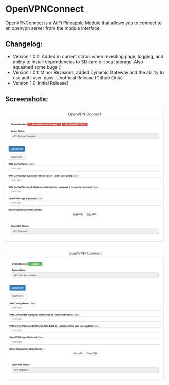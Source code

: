# OpenVPNConnect
OpenVPNConnect is a WiFi Pineapple Module that allows you to connect to an openvpn server from the module interface

## Changelog:
 - Version 1.0.2: Added in current status when revisiting page, logging, and ability to install dependencies to SD card or local storage. Also squashed some bugs :)
 - Version 1.0.1: Minor Revisions, added Dynamic Gateway and the ability to use auth-user-pass. Unofficial Release (Github Only)
 - Version 1.0: Initial Release!

## Screenshots:
![](https://raw.githubusercontent.com/3ndG4me/OpenVPNConnect/master/openvpnconnect_1.png)

![](https://raw.githubusercontent.com/3ndG4me/OpenVPNConnect/master/openvpnconnect_2.png)